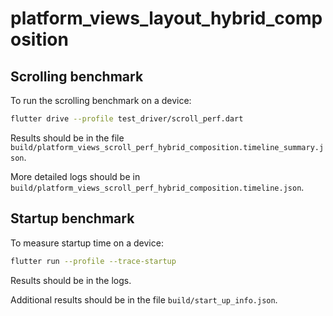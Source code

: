 # platform_views_layout_hybrid_composition

## Scrolling benchmark

To run the scrolling benchmark on a device:

```sh
flutter drive --profile test_driver/scroll_perf.dart
```

Results should be in the file `build/platform_views_scroll_perf_hybrid_composition.timeline_summary.json`.

More detailed logs should be in `build/platform_views_scroll_perf_hybrid_composition.timeline.json`.


## Startup benchmark

To measure startup time on a device:

```sh
flutter run --profile --trace-startup
```

Results should be in the logs.

Additional results should be in the file `build/start_up_info.json`.
